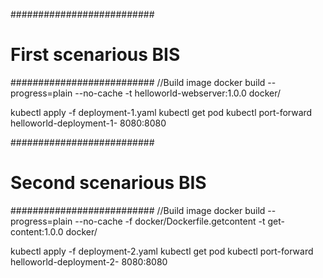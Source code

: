 ##########################
# First scenarious BIS
##########################
//Build image
docker build --progress=plain --no-cache -t helloworld-webserver:1.0.0 docker/

kubectl apply -f deployment-1.yaml 
kubectl get pod
kubectl port-forward helloworld-deployment-1-<nnnnnn>  8080:8080

##########################
# Second scenarious BIS
##########################
//Build image
docker build --progress=plain --no-cache -f docker/Dockerfile.getcontent -t get-content:1.0.0 docker/

kubectl apply -f deployment-2.yaml 
kubectl get pod
kubectl port-forward helloworld-deployment-2-<nnnnnn>  8080:8080
